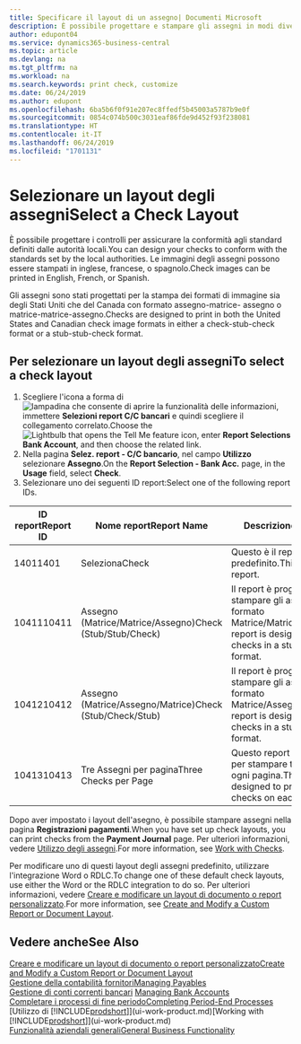 ```yaml
---
title: Specificare il layout di un assegno| Documenti Microsoft
description: È possibile progettare e stampare gli assegni in modi diversi per conformità agli standard.
author: edupont04
ms.service: dynamics365-business-central
ms.topic: article
ms.devlang: na
ms.tgt_pltfrm: na
ms.workload: na
ms.search.keywords: print check, customize
ms.date: 06/24/2019
ms.author: edupont
ms.openlocfilehash: 6ba5b6f0f91e207ec8ffedf5b45003a5787b9e0f
ms.sourcegitcommit: 0854c074b500c3031eaf86fde9d452f93f238081
ms.translationtype: HT
ms.contentlocale: it-IT
ms.lasthandoff: 06/24/2019
ms.locfileid: "1701131"
---
```

# <a name="select-a-check-layout"></a><span data-ttu-id="56df9-103">Selezionare un layout degli assegni</span><span class="sxs-lookup"><span data-stu-id="56df9-103">Select a Check Layout</span></span>
<span data-ttu-id="56df9-104">È possibile progettare i controlli per assicurare la conformità agli standard definiti dalle autorità locali.</span><span class="sxs-lookup"><span data-stu-id="56df9-104">You can design your checks to conform with the standards set by the local authorities.</span></span> <span data-ttu-id="56df9-105">Le immagini degli assegni possono essere stampati in inglese, francese, o spagnolo.</span><span class="sxs-lookup"><span data-stu-id="56df9-105">Check images can be printed in English, French, or Spanish.</span></span>

<span data-ttu-id="56df9-106">Gli assegni sono stati progettati per la stampa dei formati di immagine sia degli Stati Uniti che del Canada con formato assegno-matrice- assegno o matrice-matrice-assegno.</span><span class="sxs-lookup"><span data-stu-id="56df9-106">Checks are designed to print in both the United States and Canadian check image formats in either a check-stub-check format or a stub-stub-check format.</span></span>

## <a name="to-select-a-check-layout"></a><span data-ttu-id="56df9-107">Per selezionare un layout degli assegni</span><span class="sxs-lookup"><span data-stu-id="56df9-107">To select a check layout</span></span>
1. <span data-ttu-id="56df9-108">Scegliere l'icona a forma di ![lampadina che consente di aprire la funzionalità delle informazioni](media/ui-search/search_small.png "Informazioni sull'operazione che si desidera eseguire"), immettere **Selezioni report C/C bancari** e quindi scegliere il collegamento correlato.</span><span class="sxs-lookup"><span data-stu-id="56df9-108">Choose the ![Lightbulb that opens the Tell Me feature](media/ui-search/search_small.png "Tell me what you want to do") icon, enter **Report Selections Bank Account**, and then choose the related link.</span></span>
2. <span data-ttu-id="56df9-109">Nella pagina **Selez. report - C/C bancario**, nel campo **Utilizzo** selezionare **Assegno**.</span><span class="sxs-lookup"><span data-stu-id="56df9-109">On the **Report Selection - Bank Acc.** page, in the **Usage** field, select **Check**.</span></span>
3. <span data-ttu-id="56df9-110">Selezionare uno dei seguenti ID report:</span><span class="sxs-lookup"><span data-stu-id="56df9-110">Select one of the following report IDs.</span></span>

| <span data-ttu-id="56df9-111">ID report</span><span class="sxs-lookup"><span data-stu-id="56df9-111">Report ID</span></span> | <span data-ttu-id="56df9-112">Nome report</span><span class="sxs-lookup"><span data-stu-id="56df9-112">Report Name</span></span> | <span data-ttu-id="56df9-113">Descrizione</span><span class="sxs-lookup"><span data-stu-id="56df9-113">Description</span></span> |
| --- | --- | --- |
| <span data-ttu-id="56df9-114">1401</span><span class="sxs-lookup"><span data-stu-id="56df9-114">1401</span></span> |<span data-ttu-id="56df9-115">Seleziona</span><span class="sxs-lookup"><span data-stu-id="56df9-115">Check</span></span> |<span data-ttu-id="56df9-116">Questo è il report predefinito.</span><span class="sxs-lookup"><span data-stu-id="56df9-116">This is the default report.</span></span> |
| <span data-ttu-id="56df9-117">10411</span><span class="sxs-lookup"><span data-stu-id="56df9-117">10411</span></span> |<span data-ttu-id="56df9-118">Assegno (Matrice/Matrice/Assegno)</span><span class="sxs-lookup"><span data-stu-id="56df9-118">Check (Stub/Stub/Check)</span></span> |<span data-ttu-id="56df9-119">Il report è progettato per stampare gli assegni in formato Matrice/Matrice/Assegno.</span><span class="sxs-lookup"><span data-stu-id="56df9-119">This report is designed to print checks in a stub/stub/check format.</span></span> |
| <span data-ttu-id="56df9-120">10412</span><span class="sxs-lookup"><span data-stu-id="56df9-120">10412</span></span> |<span data-ttu-id="56df9-121">Assegno (Matrice/Assegno/Matrice)</span><span class="sxs-lookup"><span data-stu-id="56df9-121">Check (Stub/Check/Stub)</span></span> |<span data-ttu-id="56df9-122">Il report è progettato per stampare gli assegni in formato Matrice/Assegno/Matrice.</span><span class="sxs-lookup"><span data-stu-id="56df9-122">This report is designed to print checks in a stub/check/stub format.</span></span> |
| <span data-ttu-id="56df9-123">10413</span><span class="sxs-lookup"><span data-stu-id="56df9-123">10413</span></span> |<span data-ttu-id="56df9-124">Tre Assegni per pagina</span><span class="sxs-lookup"><span data-stu-id="56df9-124">Three Checks per Page</span></span> |<span data-ttu-id="56df9-125">Questo report è progettato per stampare tre assegni su ogni pagina.</span><span class="sxs-lookup"><span data-stu-id="56df9-125">This report is designed to print three checks on each page.</span></span> |

<span data-ttu-id="56df9-126">Dopo aver impostato i layout dell'asegno, è possibile stampare assegni nella pagina **Registrazioni pagamenti**.</span><span class="sxs-lookup"><span data-stu-id="56df9-126">When you have set up check layouts, you can print checks from the **Payment Journal** page.</span></span> <span data-ttu-id="56df9-127">Per ulteriori informazioni, vedere [Utilizzo degli assegni](payables-how-work-checks.md).</span><span class="sxs-lookup"><span data-stu-id="56df9-127">For more information, see [Work with Checks](payables-how-work-checks.md).</span></span>

<span data-ttu-id="56df9-128">Per modificare uno di questi layout degli assegni predefinito, utilizzare l'integrazione Word o RDLC.</span><span class="sxs-lookup"><span data-stu-id="56df9-128">To change one of these default check layouts, use either the Word or the RDLC integration to do so.</span></span> <span data-ttu-id="56df9-129">Per ulteriori informazioni, vedere [Creare e modificare un layout di documento o report personalizzato](ui-how-create-custom-report-layout.md).</span><span class="sxs-lookup"><span data-stu-id="56df9-129">For more information, see [Create and Modify a Custom Report or Document Layout](ui-how-create-custom-report-layout.md).</span></span>

## <a name="see-also"></a><span data-ttu-id="56df9-130">Vedere anche</span><span class="sxs-lookup"><span data-stu-id="56df9-130">See Also</span></span>
[<span data-ttu-id="56df9-131">Creare e modificare un layout di documento o report personalizzato</span><span class="sxs-lookup"><span data-stu-id="56df9-131">Create and Modify a Custom Report or Document Layout</span></span>](ui-how-create-custom-report-layout.md)  
[<span data-ttu-id="56df9-132">Gestione della contabilità fornitori</span><span class="sxs-lookup"><span data-stu-id="56df9-132">Managing Payables</span></span>](payables-manage-payables.md)  
<span data-ttu-id="56df9-133">[Gestione di conti correnti bancari](bank-manage-bank-accounts.md) </span><span class="sxs-lookup"><span data-stu-id="56df9-133">[Managing Bank Accounts](bank-manage-bank-accounts.md) </span></span>  
[<span data-ttu-id="56df9-134">Completare i processi di fine periodo</span><span class="sxs-lookup"><span data-stu-id="56df9-134">Completing Period-End Processes</span></span>](year-how-complete-period-end-processes.md)  
<span data-ttu-id="56df9-135">[Utilizzo di [!INCLUDE[prodshort](includes/prodshort.md)]](ui-work-product.md)</span><span class="sxs-lookup"><span data-stu-id="56df9-135">[Working with [!INCLUDE[prodshort](includes/prodshort.md)]](ui-work-product.md)</span></span>  
[<span data-ttu-id="56df9-136">Funzionalità aziendali generali</span><span class="sxs-lookup"><span data-stu-id="56df9-136">General Business Functionality</span></span>](ui-across-business-areas.md)
